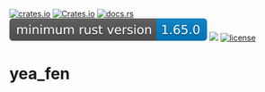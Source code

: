  [![crates.io](https://img.shields.io/crates/v/yea_fen.svg?label=latest%20version)](https://crates.io/crates/yea_fen) [![Crates.io](https://img.shields.io/crates/d/yea_fen?label=crates.io%20downloads)](https://crates.io/crates/yea_fen) [![docs.rs](https://img.shields.io/docsrs/yea_fen?logo=Docs.rs)](https://docs.rs/yea_fen/latest/yea_fen) ![msrv](./resources/msrv.svg) [![](https://tokei.rs/b1/github/mendelsshop/yea_fen?category=lines)](https://github.com/mendelsshop/yea_fen) [![license](https://img.shields.io/github/license/mendelsshop/yea_fen)](https://github.com/mendelsshop/yea_fen/blob/main/LICENSE)

# yea_fen
